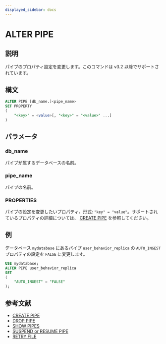 ```yaml
---
displayed_sidebar: docs
---
```


# ALTER PIPE

## 説明

パイプのプロパティ設定を変更します。このコマンドは v3.2 以降でサポートされています。

## 構文

```SQL
ALTER PIPE [db_name.]<pipe_name> 
SET PROPERTY
(
    "<key>" = <value>[, "<key>" = "<value>" ...]
) 
```

## パラメータ

### db_name

パイプが属するデータベースの名前。

### pipe_name

パイプの名前。

### PROPERTIES

パイプの設定を変更したいプロパティ。形式: `"key" = "value"`。サポートされているプロパティの詳細については、 [CREATE PIPE](CREATE_PIPE.md) を参照してください。

## 例

データベース `mydatabase` にあるパイプ `user_behavior_replica` の `AUTO_INGEST` プロパティの設定を `FALSE` に変更します。

```SQL
USE mydatabase;
ALTER PIPE user_behavior_replica
SET
(
    "AUTO_INGEST" = "FALSE"
);
```

## 参考文献

- [CREATE PIPE](CREATE_PIPE.md)
- [DROP PIPE](DROP_PIPE.md)
- [SHOW PIPES](SHOW_PIPES.md)
- [SUSPEND or RESUME PIPE](SUSPEND_or_RESUME_PIPE.md)
- [RETRY FILE](RETRY_FILE.md)